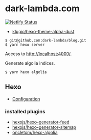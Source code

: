# dark-lambda.com

[![Netlify Status](https://api.netlify.com/api/v1/badges/9e957188-32ff-4803-93f4-eb9ab4959e0b/deploy-status)](https://app.netlify.com/sites/dark-lambda/deploys)

- [klugjo/hexo-theme-alpha-dust](https://github.com/klugjo/hexo-theme-alpha-dust)

```shell
$ git@github.com:dark-lambda/blog.git
$ yarn hexo server
```

Access to [http://localhost:4000/](http://localhost:4000/).

Generate algolia indices.

```shell
$ yarn hexo algolia
```

## Hexo

- [Configuration](https://hexo.io/docs/configuration.html)

### installed plugins

- [hexojs/hexo-generator-feed](https://github.com/hexojs/hexo-generator-feed)
- [hexojs/hexo-generator-sitemap](https://github.com/hexojs/hexo-generator-sitemap)
- [oncletom/hexo-algolia](https://github.com/oncletom/hexo-algolia)